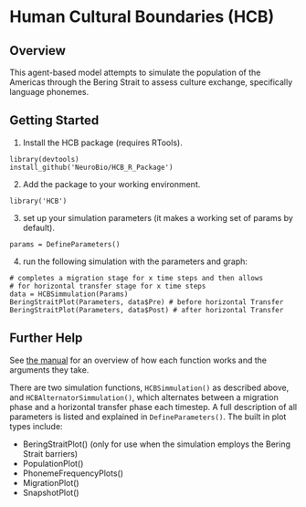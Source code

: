 # Human Cultural Boundaries (HCB)

## Overview
This agent-based model attempts to simulate the population of the Americas through the Bering Strait to assess culture exchange, specifically language phonemes.  

## Getting Started
1) Install the HCB package (requires RTools).
```
library(devtools)
install_github('NeuroBio/HCB_R_Package')
```

2) Add the package to your working environment.
```
library('HCB')
```

3) set up your simulation parameters (it makes a working set of params by default).
```
params = DefineParameters()
```

4) run the following simulation with the parameters and graph:
```
# completes a migration stage for x time steps and then allows
# for horizontal transfer stage for x time steps
data = HCBSimmulation(Params)
BeringStraitPlot(Parameters, data$Pre) # before horizontal Transfer
BeringStraitPlot(Parameters, data$Post) # after horizontal Transfer
```

## Further Help
See [the manual](manual.pdf) for an overview of how each function works and the arguments they take.

There are two simulation functions, `HCBSimmulation()` as described above, and `HCBAlternatorSimmulation()`, which alternates between a
migration phase and a horizontal transfer phase each timestep.  A full description of all parameters is listed and explained in `DefineParameters()`.
The built in plot types include:
- BeringStraitPlot() (only for use when the simulation employs the Bering Strait barriers)
- PopulationPlot()
- PhonemeFrequencyPlots()
- MigrationPlot()
- SnapshotPlot()
